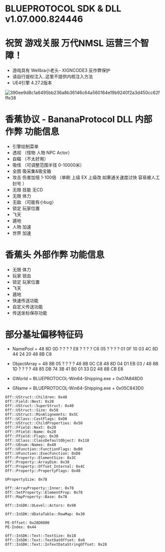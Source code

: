 
# BLUEPROTOCOL  SDK & DLL  v1.07.000.824446

# 祝贺 游戏关服 万代NMSL 运营三个智障！ 

- 游戏具有 Wellbia小老头- XIGNCODE3 反作弊保护
- 请自行提权注入..这里不提供内核注入方法
- UE4引擎 4.27.2版本

![390ee9d8c1a6495bb236a8b36146c64a560164e19b9240f2a3d450cc62fffe38](https://github.com/user-attachments/assets/73c55941-af3c-4b9e-98aa-6afbc6f2243f)
# 香蕉协议 - **BananaProtocol**   DLL 内部作弊 功能信息 
- 引擎绘制菜单 
- 透视 （怪物 人物 NPC Actor）
- 自瞄 （不太好用）
- 吸怪 （可调整范围半径 0-10000米）
- 全图 吸采集&吸宝箱
- 攻击 伤害加倍 1-100倍 （单刷 上级 EX 上级改 如果通关速度过快 容易被人工封号 ）
- 无限 技能 无CD
- 无限 体力
- 无敌 （可能有小bug）
- 锁定 玩家位置
- 飞天
- 遁地
- 人物 加速
- 世界 加速

# 香蕉头 外部作弊 功能信息

- 无限 体力
- 玩家 锁血
- 锁定 玩家位置
- 飞天
- 遁地
- 快速传送功能
- 自定义传送功能
- 传送坐标保存功能 






# 部分基址偏移特征码

- NamePool = 48 8D 0D ? ? ? ? E8 ? ? ? ? C6 05 ? ? ? ? 01 0F 10 03 4C 8D 44 24 20 48 8B C8

- ObjectArray  = 48 8B 05 ? ? ? ? 48 8B 0C C8 48 8D 04 D1 EB 03  /  48 8B 1D ? ? ? ? 48 85 DB 74 3B 41 B0 01 33 D2 48 8B CB E8

- GWorld = BLUEPROTOCOL-Win64-Shipping.exe + 0x07A848D0

- GName = BLUEPROTOCOL-Win64-Shipping.exe + 0x05C843D0

 ```console
Off::UStruct::Children: 0x48
Off::Field::Next: 0x28
Off::UStruct::SuperStruct: 0x40
Off::UStruct::Size: 0x58
Off::UStruct::MinAlignemnts: 0x5C
Off::UClass::CastFlags: 0xD0
Off::UStruct::ChildProperties: 0x50
Off::FField::Next: 0x20
Off::FField::Name: 0x28
Off::FField::Flags: 0x30
Off::UClass::ClassDefaultObject: 0x118
Off::UEnum::Names: 0x40
Off::UFunction::FunctionFlags: 0xB0
Off::UFunction::ExecFunction: 0xD8
Off::Property::ElementSize: 0x3C
Off::Property::ArrayDim: 0x38
Off::Property::Offset_Internal: 0x4C
Off::Property::PropertyFlags: 0x40

UPropertySize: 0x78

Off::ArrayProperty::Inner: 0x78
Off::SetProperty::ElementProp: 0x78
Off::MapProperty::Base: 0x78

Off::InSDK::ULevel::Actors: 0x98

Off::InSDK::UDataTable::RowMap: 0x30

PE-Offset: 0x28D0800
PE-Index: 0x44

Off::InSDK::Text::TextSize: 0x18
Off::InSDK::Text::TextDatOffset: 0x0
Off::InSDK::Text::InTextDataStringOffset: 0x28
  ```
